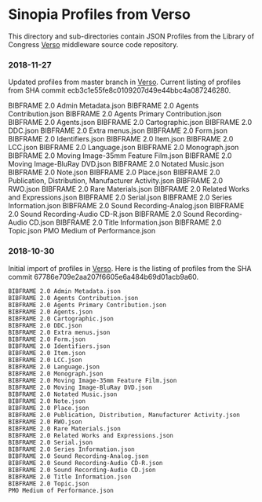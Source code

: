 # Sinopia Profiles from Verso
This directory and sub-directories contain JSON Profiles
from the Library of Congress [Verso][VERSO] middleware source code repository.

### 2018-11-27
Updated profiles from master branch in [Verso][VERSO]. Current
listing of profiles from SHA commit ecb3c1e55fe8c0109207d49e44bbc4a087246280.

  BIBFRAME 2.0 Admin Metadata.json
  BIBFRAME 2.0 Agents Contribution.json
  BIBFRAME 2.0 Agents Primary Contribution.json
  BIBFRAME 2.0 Agents.json
  BIBFRAME 2.0 Cartographic.json
  BIBFRAME 2.0 DDC.json
  BIBFRAME 2.0 Extra menus.json
  BIBFRAME 2.0 Form.json
  BIBFRAME 2.0 Identifiers.json
  BIBFRAME 2.0 Item.json
  BIBFRAME 2.0 LCC.json
  BIBFRAME 2.0 Language.json
  BIBFRAME 2.0 Monograph.json
  BIBFRAME 2.0 Moving Image-35mm Feature Film.json
  BIBFRAME 2.0 Moving Image-BluRay DVD.json
  BIBFRAME 2.0 Notated Music.json
  BIBFRAME 2.0 Note.json
  BIBFRAME 2.0 Place.json
  BIBFRAME 2.0 Publication, Distribution, Manufacturer Activity.json
  BIBFRAME 2.0 RWO.json
  BIBFRAME 2.0 Rare Materials.json
  BIBFRAME 2.0 Related Works and Expressions.json
  BIBFRAME 2.0 Serial.json
  BIBFRAME 2.0 Series Information.json
  BIBFRAME 2.0 Sound Recording-Analog.json
  BIBFRAME 2.0 Sound Recording-Audio CD-R.json
  BIBFRAME 2.0 Sound Recording-Audio CD.json
  BIBFRAME 2.0 Title Information.json
  BIBFRAME 2.0 Topic.json
  PMO Medium of Performance.json

### 2018-10-30
Initial import of profiles in [Verso][VERSO]. Here is the listing of
profiles from the SHA commit 67786e709e2aa207f6605e6a484b69d01acb9a60.

	BIBFRAME 2.0 Admin Metadata.json
	BIBFRAME 2.0 Agents Contribution.json
	BIBFRAME 2.0 Agents Primary Contribution.json
	BIBFRAME 2.0 Agents.json
	BIBFRAME 2.0 Cartographic.json
	BIBFRAME 2.0 DDC.json
	BIBFRAME 2.0 Extra menus.json
	BIBFRAME 2.0 Form.json
	BIBFRAME 2.0 Identifiers.json
	BIBFRAME 2.0 Item.json
	BIBFRAME 2.0 LCC.json
	BIBFRAME 2.0 Language.json
	BIBFRAME 2.0 Monograph.json
	BIBFRAME 2.0 Moving Image-35mm Feature Film.json
	BIBFRAME 2.0 Moving Image-BluRay DVD.json
	BIBFRAME 2.0 Notated Music.json
	BIBFRAME 2.0 Note.json
	BIBFRAME 2.0 Place.json
	BIBFRAME 2.0 Publication, Distribution, Manufacturer Activity.json
	BIBFRAME 2.0 RWO.json
	BIBFRAME 2.0 Rare Materials.json
	BIBFRAME 2.0 Related Works and Expressions.json
	BIBFRAME 2.0 Serial.json
	BIBFRAME 2.0 Series Information.json
	BIBFRAME 2.0 Sound Recording-Analog.json
	BIBFRAME 2.0 Sound Recording-Audio CD-R.json
	BIBFRAME 2.0 Sound Recording-Audio CD.json
	BIBFRAME 2.0 Title Information.json
	BIBFRAME 2.0 Topic.json
	PMO Medium of Performance.json


[VERSO]: https://github.com/lcnetdev/verso
